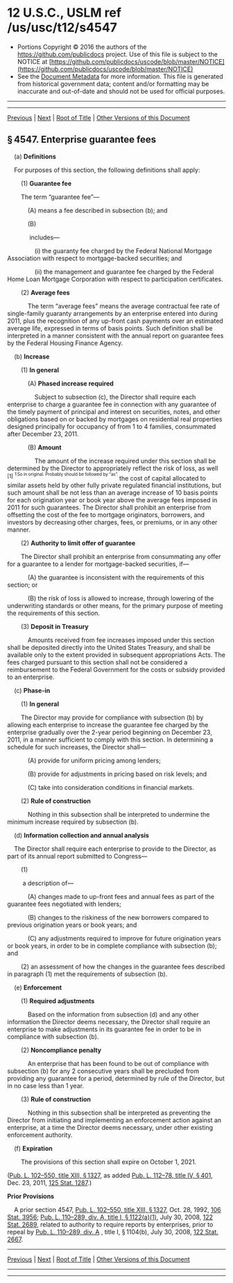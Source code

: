 ---
---

# 12 U.S.C., USLM ref /us/usc/t12/s4547

* Portions Copyright © 2016 the authors of the https://github.com/publicdocs project.
  Use of this file is subject to the NOTICE at [https://github.com/publicdocs/uscode/blob/master/NOTICE](https://github.com/publicdocs/uscode/blob/master/NOTICE)
* See the [Document Metadata](././../../../../../../..//README.md) for more information.
  This file is generated from historical government data; content and/or formatting may be inaccurate and out-of-date and should not be used for official purposes.

----------
----------

[Previous](./../../../../../../..//us/usc/t12/ch46/schI/ptB/spt1/m__us_usc_t12_s4546.md) | [Next](./../../../../../../..//us/usc/t12/ch46/schI/ptB/spt1/m__us_usc_t12_s4548.md) | [Root of Title](./../../../../../../../) | [Other Versions of this Document](https://publicdocs.github.io/go/links?ns=uslm&ref=%2Fus%2Fusc%2Ft12%2Fs4547)

## § 4547. Enterprise guarantee fees

    (a) __Definitions__ 

    For purposes of this section, the following definitions shall apply:

        (1) __Guarantee fee__ 

        The term “guarantee fee”—

            (A) means a fee described in subsection (b); and

            (B)

             includes—

                (i) the guaranty fee charged by the Federal National Mortgage Association with respect to mortgage-backed securities; and

                (ii) the management and guarantee fee charged by the Federal Home Loan Mortgage Corporation with respect to participation certificates.

        (2) __Average fees__ 

            The term “average fees” means the average contractual fee rate of single-family guaranty arrangements by an enterprise entered into during 2011, plus the recognition of any up-front cash payments over an estimated average life, expressed in terms of basis points. Such definition shall be interpreted in a manner consistent with the annual report on guarantee fees by the Federal Housing Finance Agency.

    (b) __Increase__ 

        (1) __In general__ 

            (A) __Phased increase required__ 

                Subject to subsection (c), the Director shall require each enterprise to charge a guarantee fee in connection with any guarantee of the timely payment of principal and interest on securities, notes, and other obligations based on or backed by mortgages on residential real properties designed principally for occupancy of from 1 to 4 families, consummated after December 23, 2011.

            (B) __Amount__ 

                The amount of the increase required under this section shall be determined by the Director to appropriately reflect the risk of loss, as well  <sup>\[1\]</sup>  <sup><sup> 1 So in original. Probably should be followed by “as”. </sup></sup>  the cost of capital allocated to similar assets held by other fully private regulated financial institutions, but such amount shall be not less than an average increase of 10 basis points for each origination year or book year above the average fees imposed in 2011 for such guarantees. The Director shall prohibit an enterprise from offsetting the cost of the fee to mortgage originators, borrowers, and investors by decreasing other charges, fees, or premiums, or in any other manner.

        (2) __Authority to limit offer of guarantee__ 

        The Director shall prohibit an enterprise from consummating any offer for a guarantee to a lender for mortgage-backed securities, if—

            (A) the guarantee is inconsistent with the requirements of this section; or

            (B) the risk of loss is allowed to increase, through lowering of the underwriting standards or other means, for the primary purpose of meeting the requirements of this section.

        (3) __Deposit in Treasury__ 

            Amounts received from fee increases imposed under this section shall be deposited directly into the United States Treasury, and shall be available only to the extent provided in subsequent appropriations Acts. The fees charged pursuant to this section shall not be considered a reimbursement to the Federal Government for the costs or subsidy provided to an enterprise.

    (c) __Phase-in__ 

        (1) __In general__ 

        The Director may provide for compliance with subsection (b) by allowing each enterprise to increase the guarantee fee charged by the enterprise gradually over the 2-year period beginning on December 23, 2011, in a manner sufficient to comply with this section. In determining a schedule for such increases, the Director shall—

            (A) provide for uniform pricing among lenders;

            (B) provide for adjustments in pricing based on risk levels; and

            (C) take into consideration conditions in financial markets.

        (2) __Rule of construction__ 

            Nothing in this subsection shall be interpreted to undermine the minimum increase required by subsection (b).

    (d) __Information collection and annual analysis__ 

    The Director shall require each enterprise to provide to the Director, as part of its annual report submitted to Congress—

        (1)

         a description of—

            (A) changes made to up-front fees and annual fees as part of the guarantee fees negotiated with lenders;

            (B) changes to the riskiness of the new borrowers compared to previous origination years or book years; and

            (C) any adjustments required to improve for future origination years or book years, in order to be in complete compliance with subsection (b); and

        (2) an assessment of how the changes in the guarantee fees described in paragraph (1) met the requirements of subsection (b).

    (e) __Enforcement__ 

        (1) __Required adjustments__ 

            Based on the information from subsection (d) and any other information the Director deems necessary, the Director shall require an enterprise to make adjustments in its guarantee fee in order to be in compliance with subsection (b).

        (2) __Noncompliance penalty__ 

            An enterprise that has been found to be out of compliance with subsection (b) for any 2 consecutive years shall be precluded from providing any guarantee for a period, determined by rule of the Director, but in no case less than 1 year.

        (3) __Rule of construction__ 

            Nothing in this subsection shall be interpreted as preventing the Director from initiating and implementing an enforcement action against an enterprise, at a time the Director deems necessary, under other existing enforcement authority.

    (f) __Expiration__ 

        The provisions of this section shall expire on October 1, 2021.

([Pub. L. 102–550, title XIII, § 1327][/us/pl/102/550/s1327], as added [Pub. L. 112–78, title IV, § 401][/us/pl/112/78/s401], Dec. 23, 2011, [125 Stat. 1287][/us/stat/125/1287].)

 __Prior Provisions__ 

    A prior section 4547, [Pub. L. 102–550, title XIII, § 1327][/us/pl/102/550/s1327], Oct. 28, 1992, [106 Stat. 3956][/us/stat/106/3956]; [Pub. L. 110–289, div. A, title I, § 1122(a)(1)][/us/pl/110/289/s1122/a/1], July 30, 2008, [122 Stat. 2689][/us/stat/122/2689], related to authority to require reports by enterprises, prior to repeal by [Pub. L. 110–289, div. A][/us/pl/110/289] , title I, § 1104(b), July 30, 2008, [122 Stat. 2667][/us/stat/122/2667].

----------

[Previous](./../../../../../../..//us/usc/t12/ch46/schI/ptB/spt1/m__us_usc_t12_s4546.md) | [Next](./../../../../../../..//us/usc/t12/ch46/schI/ptB/spt1/m__us_usc_t12_s4548.md) | [Root of Title](./../../../../../../../) | [Other Versions of this Document](https://publicdocs.github.io/go/links?ns=uslm&ref=%2Fus%2Fusc%2Ft12%2Fs4547)

----------
----------

[/us/pl/102/550/s1327]: https://publicdocs.github.io/go/links?ns=uslm&ref=%2Fus%2Fpl%2F102%2F550%2Fs1327
[/us/pl/112/78/s401]: https://publicdocs.github.io/go/links?ns=uslm&ref=%2Fus%2Fpl%2F112%2F78%2Fs401
[/us/stat/125/1287]: https://publicdocs.github.io/go/links?ns=uslm&ref=%2Fus%2Fstat%2F125%2F1287
[/us/pl/102/550/s1327]: https://publicdocs.github.io/go/links?ns=uslm&ref=%2Fus%2Fpl%2F102%2F550%2Fs1327
[/us/stat/106/3956]: https://publicdocs.github.io/go/links?ns=uslm&ref=%2Fus%2Fstat%2F106%2F3956
[/us/pl/110/289/s1122/a/1]: https://publicdocs.github.io/go/links?ns=uslm&ref=%2Fus%2Fpl%2F110%2F289%2Fs1122%2Fa%2F1
[/us/stat/122/2689]: https://publicdocs.github.io/go/links?ns=uslm&ref=%2Fus%2Fstat%2F122%2F2689
[/us/pl/110/289]: https://publicdocs.github.io/go/links?ns=uslm&ref=%2Fus%2Fpl%2F110%2F289
[/us/stat/122/2667]: https://publicdocs.github.io/go/links?ns=uslm&ref=%2Fus%2Fstat%2F122%2F2667


